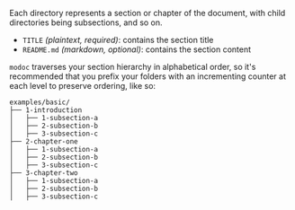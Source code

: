 Each directory represents a section or chapter of the document, with child directories being subsections, and so on.

- `TITLE` *(plaintext, required)*: contains the section title
- `README.md` *(markdown, optional)*: contains the section content

`modoc` traverses your section hierarchy in alphabetical order, so it's recommended that you prefix your folders with an incrementing counter at each level to preserve ordering, like so:

```
examples/basic/
├── 1-introduction
│   ├── 1-subsection-a
│   ├── 2-subsection-b
│   ├── 3-subsection-c
├── 2-chapter-one
│   ├── 1-subsection-a
│   ├── 2-subsection-b
│   ├── 3-subsection-c
├── 3-chapter-two
│   ├── 1-subsection-a
│   ├── 2-subsection-b
│   ├── 3-subsection-c
```